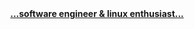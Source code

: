 <div  align="center">
  <b><a href="https://trekab.github.io/">...software engineer & linux enthusiast...</a></b>
</div>
